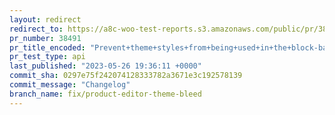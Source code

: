 ```yaml
---
layout: redirect
redirect_to: https://a8c-woo-test-reports.s3.amazonaws.com/public/pr/38491/api/index.html
pr_number: 38491
pr_title_encoded: "Prevent+theme+styles+from+being+used+in+the+block-based+product+editor"
pr_test_type: api
last_published: "2023-05-26 19:36:11 +0000"
commit_sha: 0297e75f242074128333782a3671e3c192578139
commit_message: "Changelog"
branch_name: fix/product-editor-theme-bleed
---
```

